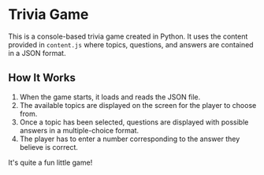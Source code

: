 # Trivia Game

This is a console-based trivia game created in Python. It uses the content provided in `content.js` where topics, questions, and answers are contained in a JSON format.

## How It Works

1. When the game starts, it loads and reads the JSON file.
2. The available topics are displayed on the screen for the player to choose from.
3. Once a topic has been selected, questions are displayed with possible answers in a multiple-choice format.
4. The player has to enter a number corresponding to the answer they believe is correct.

It's quite a fun little game!